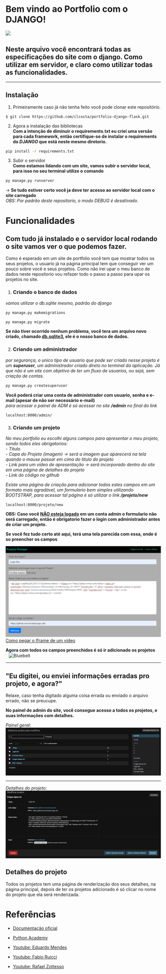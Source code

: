 # Bem vindo ao **Portfolio  com o DJANGO**!
<p><img height="20" src="https://img.shields.io/badge/Version-1.0-blue"/></p>

Neste arquivo você encontrará todas as especificações do site com o django. Como utilizar em servidor, e claro como utilizar todas as funcionalidades.   
--
---

## Instalação

1. Primeiramente caso já não tenha feito você pode clonar este repositório.

```
$ git clone https://github.com/clcosta/portfolio-django-flask.git
```

2. Agora a instalação das bibliotecas   
__Com a intenção de diminuir o requirements.txt eu criei uma versão para cada framework, então certifique-se de instalar o requirements do *DJANGO* que está neste mesmo diretorio.__

```sh
pip install -r requirements.txt
```

3. Subir o servidor     
__Como estamos lidando com um site, vamos subir o servidor local, para isso no seu terminal utilize o comando__

```sh
py manage.py runserver
```

 -> __Se tudo estiver certo você ja deve ter acesso ao servidor local com o site carregado__   
*OBS: Por padrão deste repositorio, o modo DEBUG é desativado*.

# Funcionalidades
Com tudo já instalado e o servidor local rodando o site vamos ver o que podemos fazer.
---

Como é esperado em um site de portfolio você tem que mostrar todos os seus projetos, o usuario já na página principal tem que conseguir ver um pouco sobre você e seus projetos. Como não irei upar o meu banco de dados neste repositorio vou refazer todo o passo a passo para upar os projetos no site.   

1. ### Criando o banco de dados
 *vamos utilizar o db.sqlite mesmo, padrão do django*
```sh
py manage.py makemigrations
```
```
py manage.py migrate
```
__Se não tiver ocorrido nenhum problema, você tera um arquivo novo criado, chamado <ins>db.sqlite3</ins>, ele é o nosso banco de dados.__   

2. ### Criando um administrador
*por segurança, o unico tipo de usuario que pode ser criado nesse projeto é um __superuser__, um administrador criado direto no terminal da aplicação. Já que não é um site com objetivo de ter um fluxo de usuarios, ou sejá, sem criação de contas.*

```sh
py manage.py createsuperuser
```
__Você poderá criar uma conta de administrador com usuario, senha e e-mail (apesar de não ser necessário e-mail)__  
    *para acessar o painel de ADM é só acessar no site __/admin__ no final do link*
```
localhost:8000/admin/
```
3. ### Criando um projeto
*No meu portfolio eu escolhi alguns campos para apresentar o meu projeto, sendo todos eles obrigatorios:*   
 *- Titulo*   
 *- Capa do Projeto (imagem) -> será a imagem que aparecerá na tela quando o mause passar em cima do titulo do projeto*   
 *- Link para um vídeo de apresentação -> será incorporado dentro do site em uma página de detalhes do projeto*   
 *- Link do código no github*   

*Existe uma página de criação para adicionar todos estes campos em um formato mais agradável, um formulario bem simples utilizando BOOTSTRAP, para acessar tal página é só utilizar o link __/projeto/new__*
```
localhost:8000/projeto/new
```
__OBS: Caso você <ins>NÃO esteja logado</ins> em um conta admin o formulario não será carregado, então é obrigatorio fazer o login com administrador antes de criar um projeto.__

__Se você fez tudo certo até aqui, terá uma tela parecida com essa, onde é so preencher os campos__

 ![form](git_apresentation/form.png)
 [Como pegar o Iframe de um vídeo](https://vimeo.zendesk.com/hc/en-us/articles/224969968-Embedding-videos-overview)

__Agora com todos os campos preenchidos é só ir adicionado os projetos__
<img align="center" style="margin-left: 10px" height="30" width="30" src="https://www.ifpb.edu.br/relacoes-internacionais/imagens/check-mark-304890_640.png/@@images/41276dba-701d-4071-b23c-c0325bba5228.png" alt="Bluebelt"><br>


--- 
## "Eu digitei, ou enviei informações erradas pro projeto, e agora?"


Relaxe, caso tenha digitado alguma coisa errada ou enviado o arquivo errado, não se preucupe.

__No painel de admin do site, você consegue acesso a todos os projetos, e suas informações com detalhes.__

  _Painel geral_:    
  ![admin](git_apresentation/adm_panel1.png)

---
  _Detalhes do projeto_:   
  ![admin](git_apresentation/adm_panel2.png)

## Detalhes do projeto

Todos os projetos tem uma página de renderização dos seus detalhes, na página principal, depois de ter os projetos adicionado é só clicar no nome do projeto que ela será renderizada.

# Referências

- [Documentação oficial](https://docs.djangoproject.com/pt-br/3.2/)

- [Python Academy](https://pythonacademy.com.br/blog/desenvolvimento-web-com-python-e-django-introducao)

- [Youtube: Eduardo Mendes](https://www.youtube.com/watch?v=6a2ID5Ld6is&t=1099s)

- [Youtube: Fabio Ruicci](https://www.youtube.com/c/FabioRuicciCursos)

- [Youtube: Rafael Zottesso](https://www.youtube.com/c/rafaelzottesso)
